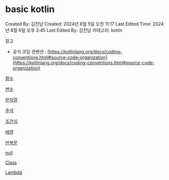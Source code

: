 # basic kotlin

Created By: 김진남
Created: 2024년 8월 5일 오전 11:17
Last Edited Time: 2024년 8월 6일 오후 2:45
Last Edited By: 김진남
카테고리: kotlin

참고

- 공식 코딩 컨벤션 : [https://kotlinlang.org/docs/coding-conventions.html#source-code-organization](https://kotlinlang.org/docs/coding-conventions.html#source-code-organization)

[함수](docs/함수.md)

[변수](docs/변수.md)

[문자열 ](docs/문자열.md)

[주석](docs/주석.md)

[조건식](docs/조건식.md)

[배열](docs/배열.md)

[반복문](docs/반복문.md)

[null](docs/null.md)

[Class](docs/Class.md)

[Lambda](docs/Lambda.md)